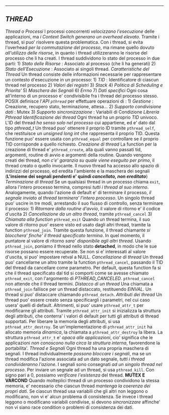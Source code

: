 
--------------------------------------------------------------------------
*THREAD*
---

*Thread o Processi*
	I processi concorrenti *velocizzano l'esecuzione* delle applicazioni, ma *i Context Switch generano un overhead elevato*. Tramite i thread, si puo' risolvere questa problematica.
	Con i thread, si evita l'overhead *per la commutazione del processo*, ma rimane quello dovuto *all'utilizzo delle risorse*, in quanto i thread utilizzeranno le risorse del processo che li ha creati.
	I thread suddividono lo stato del processo in due parti:
		1) *Stato delle Risorse* : Associato al processo (che li ha generati)
		2) *Stato dell'Esecuzione* : Associato ai singoli thread.
	*Caratteristiche del Thread*
		Un thread consiste delle informazioni necessarie per rappresentare un contesto d'esecuzione in un processo:
			1) *TID* : Identificatore di ciascun thread nel processo
			2) *Valori dei registri*
			3) *Stack*
			4) *Politica di Scheduling e Priorita'*
			5) *Maschera dei Segnali*
			6) *Errno*
			7) *Dati specifici*
		Ogni cosa all'interno di un processo e' condivisibile fra i thread del processo stesso.
		POSIX definisce l'*API ```pthread```* per effettuare operazioni di :
			1) *Gestione* : Creazione, recupero stato, terminazione, attesa...
			2) *Supporto condivisione dati* : Mutex
			3) *Supporto sincronizzazione* : Variabili di Condizione
	*Libreria Pthread*
		*Identificazione dei thread*
			Ogni thread ha un proprio *TID* univoco. L'ID del thread *ha senso solo nel processo* cui appartiene, ed e' dato dal tipo *pthread_t*
			Un thread puo' ottenere il proprio ID tramite ```pthread_self```, che restituisce un *unsigned long int* che rappresenta il proprio TID. Questa funzione puo' essere usata con ```pthread_equal``` per controllare se il proprio TID corrisponde a quello richiesto.
		*Creazione di thread*
			La function per la creazione di thread e' ```pthread_create```, alla quali vanno passati tid, argomenti, routine di avvio e argomenti della routine.
			Quando vengono creati dei thread, *non c'e' garanzia su quale viene eseguito per primo*, il thread creato o quello invocante. Il nuovo thread ha accesso allo spazio di indirizzi del processo, ed eredita l'ambiente e la maschera dei segnali (**L'insieme dei segnali pendenti e' quindi *cancellato, non ereditato***)
		*Terminazione di thread*
			Se un qualsiasi thread in un processo chiama ```exit```, allora l'intero processo termina, compresi *tutti i thread al suo interno*.
			Analogamente, quando l'azione di default e' di terminare il processo, *il segnale inviato al thread terminera' l'intero processo*.
			Un singolo thread puo' uscire in tre modi, arrestando il suo flusso di controllo, senza terminare il processo:
				1) *Ritornare dalla routine d'avvio*, il valore di ritorno e' il codice d'uscita
				2) *Cancellazione da un altro thread*, tramite ```pthread_cancel```
				3) *Chiamata alla function* ```pthread_exit```
			Quando un thread termina, il suo valore di ritorno puo' essere visto ed usato dagli altri thread, tramite la function ```pthread_join```. Tramite questa funzione, il thread chiamante *si blocchera' finche' il thread specificato termina*. In quel momento, il puntatore al valore di ritorno *sara' disponibile agli altri thread*.
			Usando ```pthread_join```, poniamo il thread nello stato **detached**, in modo che le sue risorse possano essere recuperate. Se non si e' interessati al valore d'uscita, si puo' impostare retval a NULL.
		*Cancellazione di thread*
			Un thread puo' cancellarne un altro tramite la function ```pthread_cancel```, passando il TID del thread da cancellare come parametro.
			Per default, questa function fa si che il thread specificato dal tid si comporti come se avesse chiamato ```pthread_exit```, con l'argomento di *PTHREAD_CANCELED*. ```pthread_cancel``` non attende che il thread termini.
		*Distacco di un thread*
			Una chiamata a ```pthread_join``` fallisce per un thread distaccato, restituendo *EINVAL*. Un thread si puo' distaccare chiamando ```pthread_detach```.
		*Attributi dei thread*
			Un thread puo' essere creato senza specificargli i parametri, nel cui caso usera' quelli di default. Altrimenti, si puo' usare `pthread_attr_t` per modificarne gli attributi. 
			Tramite `pthread_attr_init` si inizializza la struttura degli attributi, che conterra' i valori di default per tutti gli attributi di thread supportati.
			Per liberare la memoria degli attributi, si usa `pthread_attr_destroy`. Se un'implementazione di `pthread_attr_init` ha allocato memoria *dinamica*, la chiamata a `pthread_attr_destroy` la libera.
			La struttura `pthread_attr_t` e' *opaca alle applicazioni*, cio' significa che le applicazioni *non conoscono nulla circa la struttura interna*, favorendone la portabilita'.
	*Thread e Segnali*
		Ogni thread ha una propria maschera di segnali. I thread individualmente *possono bloccare i segnali*, ma se un thread modifica l'azione associata ad un dato segnale, *tutti i thread condivideranno l'azione*.
		I segnali sono consegnati *ad un singolo thread nel processo*. Per inviare un segnale ad un thread, si usa `pthread_kill`. Con signo pari a 0, possiamo *verificare l'esistenza* del thread.
	**MUTEX E VARCOND**
		Quando molteplici thread di un processo condividono la stessa memoria, e' necessario che ciascun thread *mantenga la coerenza dei propri dati*.
		Se ciascun thread usa variabili che gli altri non leggono o modificano, non vi e' alcun problema di consistenza. Se invece i thread leggono o modificano variabili condivise, si devono *sincronizzare* affinche' non vi siano race condition o problemi di consistenza dei dati.